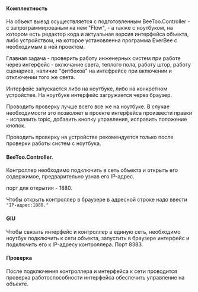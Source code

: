 #### Комплектность

На объект выезд осуществляется с подготовленным BeeToo.Controller - с запрограммированым на нем "Flow", - а также с ноутбуком, на котором есть редактор кода и актуальная версия интерфейса объекта, либо устройством, на которое установленна программа EverBee с необходимым в ней проектом.

Главная задача - проверить работу инженерных систем при работе через интерфейс  - включание света, теплого пола, работу штор, работу сценариев, наличие "фитбеков" на интефрейсе при включении и отключении того же света.

Интерфейс запускается либо на ноутбуке, либо на конкретном устройстве. На ноутбуке интерфейс загружается через браузер.

Проводить проверку лучше всего все же на ноутбуке. В случае необходимости это позволяет в проекте интерфейса произвести правки - исправить topic, добавить кнопку управления, исправить положение кнопок.

Проводить проверку на устройстве рекомендуется только после проверки работы систем с ноутбука.

#### BeeToo.Controller.

Контроллер необходимо подключить в сеть объекта и открыть его содержимое, предварительно узнав его IP-адрес.

порт для открытия - 1880.

Чтобы открыть контроллер в браузере в адресной строке надо ввести `"IP-адрес:1880."`

#### GIU

Чтобы связать интерфейс и контроллер в единую сеть, необходимо ноутбук подключить к сети объекта, запустить в браузере интерфейс и подключить его к IP-адресу контроллера. Порт  8383.

#### Проверка

После подключения контроллера и интерфейса к сети проводится проверка работоспособности интерфейса обеспечить управление на объекте.


